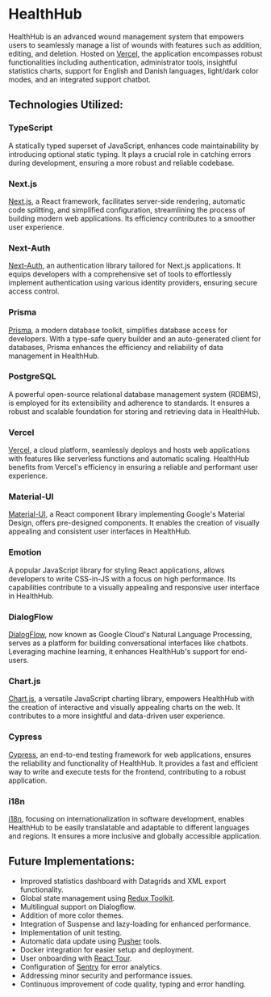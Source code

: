# HealthHub

HealthHub is an advanced wound management system that empowers users to seamlessly manage a list of wounds with features such as addition, editing, and deletion. Hosted on [Vercel](https://vercel.com/), the application encompasses robust functionalities including authentication, administrator tools, insightful statistics charts, support for English and Danish languages, light/dark color modes, and an integrated support chatbot.

## Technologies Utilized:

### TypeScript
A statically typed superset of JavaScript, enhances code maintainability by introducing optional static typing. It plays a crucial role in catching errors during development, ensuring a more robust and reliable codebase.

### Next.js
[Next.js](https://nextjs.org/), a React framework, facilitates server-side rendering, automatic code splitting, and simplified configuration, streamlining the process of building modern web applications. Its efficiency contributes to a smoother user experience.

### Next-Auth
[Next-Auth](https://next-auth.js.org/), an authentication library tailored for Next.js applications. It equips developers with a comprehensive set of tools to effortlessly implement authentication using various identity providers, ensuring secure access control.

### Prisma
[Prisma](https://www.prisma.io/), a modern database toolkit, simplifies database access for developers. With a type-safe query builder and an auto-generated client for databases, Prisma enhances the efficiency and reliability of data management in HealthHub.

### PostgreSQL
A powerful open-source relational database management system (RDBMS), is employed for its extensibility and adherence to standards. It ensures a robust and scalable foundation for storing and retrieving data in HealthHub.

### Vercel
[Vercel](https://vercel.com/), a cloud platform, seamlessly deploys and hosts web applications with features like serverless functions and automatic scaling. HealthHub benefits from Vercel's efficiency in ensuring a reliable and performant user experience.

### Material-UI
[Material-UI](https://material-ui.com/), a React component library implementing Google's Material Design, offers pre-designed components. It enables the creation of visually appealing and consistent user interfaces in HealthHub.

### Emotion
A popular JavaScript library for styling React applications, allows developers to write CSS-in-JS with a focus on high performance. Its capabilities contribute to a visually appealing and responsive user interface in HealthHub.

### DialogFlow
[DialogFlow](https://cloud.google.com/dialogflow), now known as Google Cloud's Natural Language Processing, serves as a platform for building conversational interfaces like chatbots. Leveraging machine learning, it enhances HealthHub's support for end-users.

### Chart.js
[Chart.js](https://www.chartjs.org/), a versatile JavaScript charting library, empowers HealthHub with the creation of interactive and visually appealing charts on the web. It contributes to a more insightful and data-driven user experience.

### Cypress
[Cypress](https://www.cypress.io/), an end-to-end testing framework for web applications, ensures the reliability and functionality of HealthHub. It provides a fast and efficient way to write and execute tests for the frontend, contributing to a robust application.

### i18n
[i18n](https://en.wikipedia.org/wiki/Internationalization_and_localization), focusing on internationalization in software development, enables HealthHub to be easily translatable and adaptable to different languages and regions. It ensures a more inclusive and globally accessible application.


## Future Implementations:

- Improved statistics dashboard with Datagrids and XML export functionality.
- Global state management using [Redux Toolkit](https://redux-toolkit.js.org/).
- Multilingual support on Dialogflow.
- Addition of more color themes.
- Integration of Suspense and lazy-loading for enhanced performance.
- Implementation of unit testing.
- Automatic data update using [Pusher](https://pusher.com/) tools.
- Docker integration for easier setup and deployment.
- User onboarding with [React Tour](https://reactour.js.org/).
- Configuration of [Sentry](https://sentry.io/) for error analytics.
- Addressing minor security and performance issues.
- Continuous improvement of code quality, typing and error handling.
